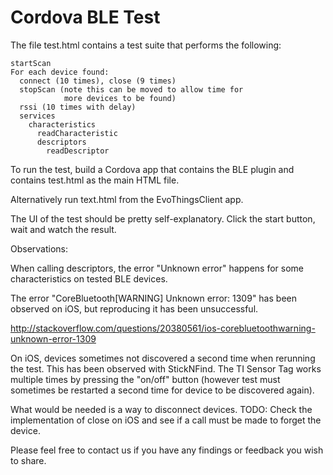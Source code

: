 # Cordova BLE Test

The file test.html contains a test suite that performs the following:

    startScan
    For each device found:
      connect (10 times), close (9 times)
      stopScan (note this can be moved to allow time for
                more devices to be found)
      rssi (10 times with delay)
      services
        characteristics
          readCharacteristic
          descriptors
            readDescriptor

To run the test, build a Cordova app that contains the BLE plugin
and contains test.html as the main HTML file.

Alternatively run text.html from the EvoThingsClient app.

The UI of the test should be pretty self-explanatory. Click the
start button, wait and watch the result.

Observations: 

When calling descriptors, the error "Unknown error" happens
for some characteristics on tested BLE devices.

The error "CoreBluetooth[WARNING] Unknown error: 1309" has
been observed on iOS, but reproducing it has been unsuccessful.

http://stackoverflow.com/questions/20380561/ios-corebluetoothwarning-unknown-error-1309

On iOS, devices sometimes not discovered a second time when
rerunning the test. This has been observed with StickNFind.
The TI Sensor Tag works multiple times by pressing the "on/off"
button (however test must sometimes be restarted a second time
for device to be discovered again).

What would be needed is a way to disconnect devices.
TODO: Check the implementation of close on iOS and see if
a call must be made to forget the device.

Please feel free to contact us if you have any findings or
feedback you wish to share.
